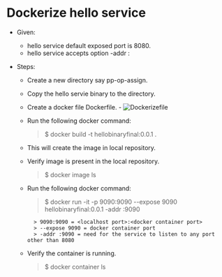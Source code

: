 # Dockerize hello service

* Given:
    * hello service default exposed port is 8080.
    * hello service accepts option -addr :<port>

* Steps:
    * Create a new directory say pp-op-assign.
    * Copy the hello servie binary to the directory.
    * Create a docker file Dockerfile. - ![Dockerizefile](../Dockerfile)
    * Run the following docker command:
        > $ docker build -t hellobinaryfinal:0.0.1 .
    * This will create the image in local repository.
    * Verify image is present in the local repository.
        > $ docker image ls

    * Run the following docker command:
        > $ docker run -it -p 9090:9090 --expose 9090 hellobinaryfinal:0.0.1 -addr :9090

            > 9090:9090 = <localhost port>:<docker container port>
            > --expose 9090 = docker container port
            > -addr :9090 = need for the service to listen to any port other than 8080

    * Verify the container is running.
        > $ docker container ls

